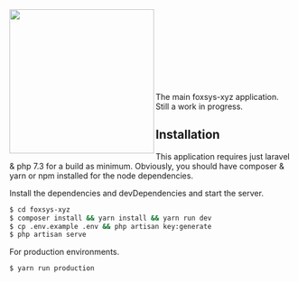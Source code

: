 <img align="left" src="https://github.com/foxsys-xyz/foxsys-xyz/blob/master/public/img/foxsys-xyz%20%5BText%5D%20%5BLight%20Back%5D.png" width="256" />

<br/><br/><br/><br/><br/><br/><br/>

The main foxsys-xyz application. Still a work in progress.

## Installation

This application requires just laravel & php 7.3 for a build as minimum. Obviously, you should have composer & yarn or npm installed for the node dependencies.

Install the dependencies and devDependencies and start the server.

```sh
$ cd foxsys-xyz
$ composer install && yarn install && yarn run dev
$ cp .env.example .env && php artisan key:generate
$ php artisan serve
```

For production environments.

```sh
$ yarn run production
```
